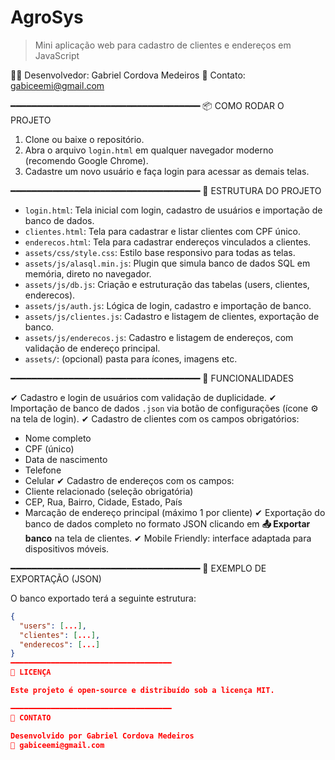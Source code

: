 # AgroSys  
> Mini aplicação web para cadastro de clientes e endereços em JavaScript

👨‍💻 Desenvolvedor: Gabriel Cordova Medeiros
📧 Contato: gabiceemi@gmail.com

━━━━━━━━━━━━━━━━━━━━━━━━━━━━━━━━━━━━
📦 COMO RODAR O PROJETO

1. Clone ou baixe o repositório.
2. Abra o arquivo `login.html` em qualquer navegador moderno (recomendo Google Chrome).
3. Cadastre um novo usuário e faça login para acessar as demais telas.

━━━━━━━━━━━━━━━━━━━━━━━━━━━━━━━━━━━━
📁 ESTRUTURA DO PROJETO

- `login.html`: Tela inicial com login, cadastro de usuários e importação de banco de dados.
- `clientes.html`: Tela para cadastrar e listar clientes com CPF único.
- `enderecos.html`: Tela para cadastrar endereços vinculados a clientes.
- `assets/css/style.css`: Estilo base responsivo para todas as telas.
- `assets/js/alasql.min.js`: Plugin que simula banco de dados SQL em memória, direto no navegador.
- `assets/js/db.js`: Criação e estruturação das tabelas (users, clientes, enderecos).
- `assets/js/auth.js`: Lógica de login, cadastro e importação de banco.
- `assets/js/clientes.js`: Cadastro e listagem de clientes, exportação de banco.
- `assets/js/enderecos.js`: Cadastro e listagem de endereços, com validação de endereço principal.
- `assets/`: (opcional) pasta para ícones, imagens etc.

━━━━━━━━━━━━━━━━━━━━━━━━━━━━━━━━━━━━
🧠 FUNCIONALIDADES

✔ Cadastro e login de usuários com validação de duplicidade.
✔ Importação de banco de dados `.json` via botão de configurações (ícone ⚙️ na tela de login).
✔ Cadastro de clientes com os campos obrigatórios:
   - Nome completo
   - CPF (único)
   - Data de nascimento
   - Telefone
   - Celular
✔ Cadastro de endereços com os campos:
   - Cliente relacionado (seleção obrigatória)
   - CEP, Rua, Bairro, Cidade, Estado, País
   - Marcação de endereço principal (máximo 1 por cliente)
✔ Exportação do banco de dados completo no formato JSON clicando em **📤 Exportar banco** na tela de clientes.
✔ Mobile Friendly: interface adaptada para dispositivos móveis.

━━━━━━━━━━━━━━━━━━━━━━━━━━━━━━━━━━━━
📁 EXEMPLO DE EXPORTAÇÃO (JSON)

O banco exportado terá a seguinte estrutura:

```json
{
  "users": [...],
  "clientes": [...],
  "enderecos": [...]
}
━━━━━━━━━━━━━━━━━━━━━━━━━━━━━━━━━━━━
📄 LICENÇA

Este projeto é open-source e distribuído sob a licença MIT.

━━━━━━━━━━━━━━━━━━━━━━━━━━━━━━━━━━━━
💬 CONTATO

Desenvolvido por Gabriel Cordova Medeiros  
📧 gabiceemi@gmail.com
